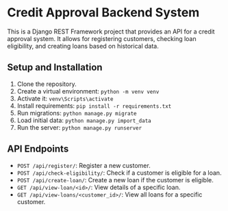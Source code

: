 # Credit Approval Backend System

This is a Django REST Framework project that provides an API for a credit approval system. It allows for registering customers, checking loan eligibility, and creating loans based on historical data.

## Setup and Installation

1. Clone the repository.
2. Create a virtual environment: `python -m venv venv`
3. Activate it: `venv\Scripts\activate`
4. Install requirements: `pip install -r requirements.txt`
5. Run migrations: `python manage.py migrate`
6. Load initial data: `python manage.py import_data`
7. Run the server: `python manage.py runserver`

## API Endpoints

* `POST /api/register/`: Register a new customer.
* `POST /api/check-eligibility/`: Check if a customer is eligible for a loan.
* `POST /api/create-loan/`: Create a new loan if the customer is eligible.
* `GET /api/view-loan/<id>/`: View details of a specific loan.
* `GET /api/view-loans/<customer_id>/`: View all loans for a specific customer.
